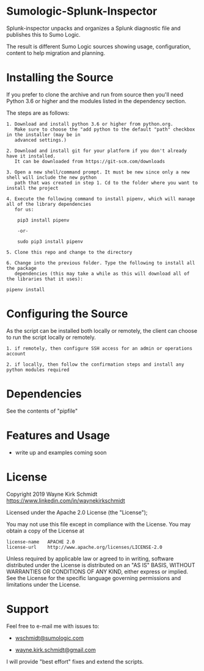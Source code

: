 Sumologic-Splunk-Inspector
==========================

Splunk-inspector unpacks and organizes a Splunk diagnostic file and publishes this to Sumo Logic.

The result is different Sumo Logic sources showing usage, configuration, content to help migration and planning.

Installing the Source
=====================

If you prefer to clone the archive and run from source then you'll need Python 3.6 or higher and the modules listed 
in the dependency section.  

The steps are as follows: 

    1. Download and install python 3.6 or higher from python.org. 
       Make sure to choose the "add python to the default "path" checkbox in the installer (may be in 
       advanced settings.)

    2. Download and install git for your platform if you don't already have it installed.
       It can be downloaded from https://git-scm.com/downloads
    
    3. Open a new shell/command prompt. It must be new since only a new shell will include the new python 
       path that was created in step 1. Cd to the folder where you want to install the project
    
    4. Execute the following command to install pipenv, which will manage all of the library dependencies 
       for us:

        pip3 install pipenv
    
        -or-
    
        sudo pip3 install pipenv 
 
    5. Clone this repo and change to the directory
    
    6. Change into the previous folder. Type the following to install all the package 
       dependencies (this may take a while as this will download all of the libraries that it uses):

    pipenv install
    
Configuring the Source
======================

As the script can be installed both locally or remotely, the client can choose to run the script
locally or remotely.

    1. if remotely, then configure SSH access for an admin or operations account
    
    2. if locally, then follow the confirmation steps and install any python modules required
    
Dependencies
============

See the contents of "pipfile"

Features and Usage
==================

* write up and examples coming soon

License
=======

Copyright 2019 Wayne Kirk Schmidt
https://www.linkedin.com/in/waynekirkschmidt

Licensed under the Apache 2.0 License (the "License");

You may not use this file except in compliance with the License.
You may obtain a copy of the License at

    license-name   APACHE 2.0
    license-url    http://www.apache.org/licenses/LICENSE-2.0

Unless required by applicable law or agreed to in writing, software
distributed under the License is distributed on an "AS IS" BASIS,
WITHOUT WARRANTIES OR CONDITIONS OF ANY KIND, either express or implied.
See the License for the specific language governing permissions and
limitations under the License.

Support
=======

Feel free to e-mail me with issues to: 

*    wschmidt@sumologic.com

*    wayne.kirk.schmidt@gmail.com

I will provide "best effort" fixes and extend the scripts.
